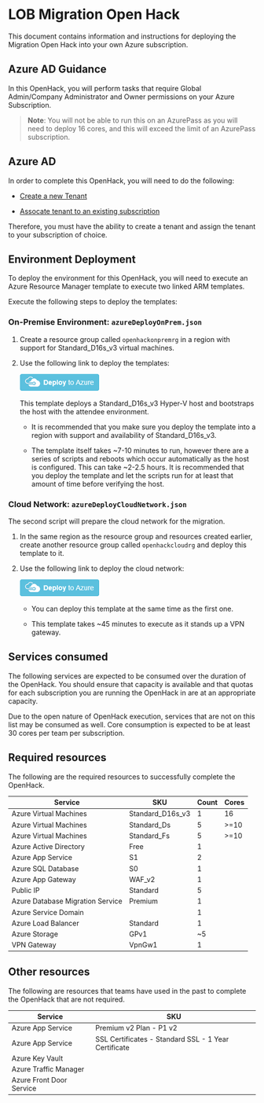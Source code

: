# LOB Migration Open Hack

This document contains information and instructions for deploying the Migration Open Hack into your own Azure subscription.  

## Azure AD Guidance

In this OpenHack, you will perform tasks that require Global Admin/Company Administrator and Owner permissions on your Azure Subscription.

>**Note**: You will not be able to run this on an AzurePass as you will need to deploy 16 cores, and this will exceed the limit of an AzurePass subscription.

## Azure AD

In order to complete this OpenHack, you will need to do the following:

* [Create a new Tenant](https://docs.microsoft.com/en-us/azure/active-directory/develop/quickstart-create-new-tenant)  

* [Assocate tenant to an existing subscription](https://docs.microsoft.com/en-us/azure/active-directory/fundamentals/active-directory-how-subscriptions-associated-directory)  

Therefore, you must have the ability to create a tenant and assign the tenant to your subscription of choice.  

## Environment Deployment

To deploy the environment for this OpenHack, you will need to execute an Azure Resource Manager template to execute two linked ARM templates.  

Execute the following steps to deploy the templates:

### On-Premise Environment: `azureDeployOnPrem.json`

1) Create a resource group called `openhackonpremrg` in a region with support for Standard\_D16s\_v3 virtual machines.  

2) Use the following link to deploy the templates:  

    [![Deploy to Azure](OpenHack_BYOS-Migrationimages/media/image1.png)](https://portal.azure.com/#create/Microsoft.Template/uri/https%3A%2F%2Fopenhackguides.blob.core.windows.net%2Fopenhack-common-deploy%2Fmigration%2FazuredeployOnPrem.json)  

    This template deploys a Standard\_D16s\_v3 Hyper-V host and bootstraps the host with the attendee environment.

    * It is recommended that you make sure you deploy the template into a region with support and availability of Standard\_D16s\_v3.

    * The template itself takes \~7-10 minutes to run, however there are a series of scripts and reboots which occur automatically as the host is configured. This can take \~2-2.5 hours. It is recommended that you deploy the template and let the scripts run for at least that amount of time before verifying the host.

### Cloud Network: `azureDeployCloudNetwork.json`

The second script will prepare the cloud network for the migration.

1) In the same region as the resource group and resources created earlier, create another resource group called `openhackcloudrg` and deploy this template to it.

2) Use the following link to deploy the cloud network:

    [![Deploy to Azure](OpenHack_BYOS-Migrationimages/media/image1.png)](https://portal.azure.com/#create/Microsoft.Template/uri/https%3A%2F%2Fopenhackguides.blob.core.windows.net%2Fopenhack-common-deploy%2Fmigration%2FazuredeployCloudNetwork.json)  

    * You can deploy this template at the same time as the first one.

    * This template takes \~45 minutes to execute as it stands up a VPN gateway.

## Services consumed

The following services are expected to be consumed over the duration of
the OpenHack. You should ensure that capacity is available and that
quotas for each subscription you are running the OpenHack in are at an
appropriate capacity.

Due to the open nature of OpenHack execution, services that are not on
this list may be consumed as well. Core consumption is expected to be at
least 30 cores per team per subscription.

## Required resources

The following are the required resources to successfully complete the
OpenHack.

| Service                          | SKU                | Count | Cores |
|----------------------------------|--------------------|-------|-------|
| Azure Virtual Machines           | Standard\_D16s\_v3 | 1     | 16    |
| Azure Virtual Machines           | Standard\_Ds       | 5     | >=10  |
| Azure Virtual Machines           | Standard\_Fs       | 5     | >=10  |
| Azure Active Directory           | Free               | 1     |       |
| Azure App Service                | S1                 | 2     |       |
| Azure SQL Database               | S0                 | 1     |       |
| Azure App Gateway                | WAF\_v2            | 1     |       |
| Public IP                        | Standard           | 5     |       |
| Azure Database Migration Service | Premium            | 1     |       |
| Azure Service Domain             |                    | 1     |       |
| Azure Load Balancer              | Standard           | 1     |       |
| Azure Storage                    | GPv1               | ~5    |       |
| VPN Gateway                      | VpnGw1             | 1     |       |

## Other resources

The following are resources that teams have used in the past to complete
the OpenHack that are not required.

| Service                          | SKU                     |
|----------------------------------|-------------------------|
| Azure App Service                | Premium v2 Plan - P1 v2 |
| Azure App Service                | SSL Certificates - Standard SSL - 1 Year Certificate |  
| Azure Key Vault                  |                         |  
| Azure Traffic Manager            |                         |  
| Azure Front Door Service         |                         |  
